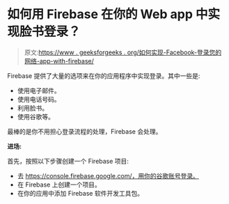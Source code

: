# 如何用 Firebase 在你的 Web app 中实现脸书登录？

> 原文:[https://www . geeksforgeeks . org/如何实现-Facebook-登录您的网络-app-with-firebase/](https://www.geeksforgeeks.org/how-to-implement-facebook-login-in-your-web-app-with-firebase/)

Firebase 提供了大量的选项来在你的应用程序中实现登录。其中一些是:

*   使用电子邮件。
*   使用电话号码。
*   利用脸书。
*   使用谷歌等。

最棒的是你不用担心登录流程的处理，Firebase 会处理。

**进场:**

首先，按照以下步骤创建一个 Firebase 项目:

*   去 https://console.firebase.google.com/，用你的谷歌账号登录。
*   在 Firebase 上创建一个项目。
*   在你的应用中添加 Firebase 软件开发工具包。